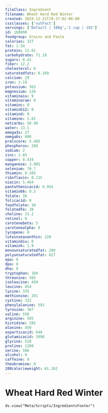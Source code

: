 ```yaml
---
fileClass: Ingredient
filename: Wheat Hard Red Winter
created: 2024-12-21T19:27:02-06:00
cssclasses: ['nutFact']
servings: ['Default | 100g','1 cup | 192']
id: 168890
foodgroup: Grains and Pasta
calories: 327
fat: 1.54
protein: 12.61
carbohydrate: 71.18
sugars: 0.41
fiber: 12.2
cholesterol: 0
saturatedfats: 0.269
calcium: 29
iron: 3.19
potassium: 363
magnesium: 126
vitaminaiu: 9
vitaminarae: 0
vitaminc: 0
vitaminb12: 0
vitamind: 0
vitamine: 1.01
netcarbs: 58.98
water: 13.1
omega3s: 27
omega6s: 600
pralscore: 5.485
phosphorus: 288
sodium: 2
zinc: 2.65
copper: 0.434
manganese: 3.985
selenium: 70.7
thiamin: 0.383
riboflavin: 0.115
niacin: 5.464
pantothenicacid: 0.954
vitaminb6: 0.3
folate: 38
folicacid: 0
foodfolate: 38
folatedfe: 38
choline: 31.2
retinol: 0
carotenebeta: 5
carotenealpha: 0
lycopene: 0
luteinzeaxanthin: 220
vitamindiu: 0
vitamink: 1.9
monounsaturatedfat: 200
polyunsaturatedfat: 627
epa: 0
dpa: 0
dha: 0
tryptophan: 160
threonine: 365
isoleucine: 458
leucine: 854
lysine: 335
methionine: 201
cystine: 322
phenylalanine: 592
tyrosine: 387
valine: 556
arginine: 595
histidine: 285
alanine: 450
asparticacid: 640
glutamicacid: 3998
glycine: 528
proline: 1289
serine: 586
alcohol: 0
caffeine: 0
theobromine: 0
200calorieweight: 61.162
---
```


# Wheat Hard Red Winter

```dataviewjs
dv.view("Meta/Scripts/IngredientsFooter")
```